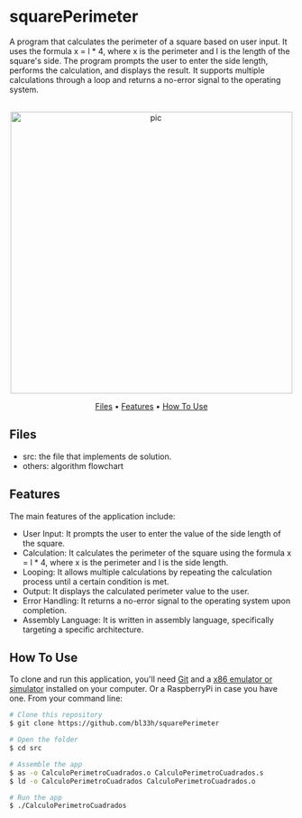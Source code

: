 # squarePerimeter
A program that calculates the perimeter of a square based on user input. It uses the formula x = l * 4, where x is the perimeter and l is the length of the square's side. The program prompts the user to enter the side length, performs the calculation, and displays the result. It supports multiple calculations through a loop and returns a no-error signal to the operating system.

<p align="center">
  <br>
  <img src="https://upload.wikimedia.org/wikipedia/commons/3/3a/Missing_square_edit.gif" alt="pic" width="500">
  <br>
</p>
<p align="center" >
  <a href="#Files">Files</a> •
  <a href="#Features">Features</a> •
  <a href="#how-to-use">How To Use</a> 
</p>

## Files
- src: the file that implements de solution.
- others: algorithm flowchart

## Features
The main features of the application include:
- User Input: It prompts the user to enter the value of the side length of the square.
- Calculation: It calculates the perimeter of the square using the formula x = l * 4, where x is the perimeter and l is the side length.
- Looping: It allows multiple calculations by repeating the calculation process until a certain condition is met.
- Output: It displays the calculated perimeter value to the user.
- Error Handling: It returns a no-error signal to the operating system upon completion.
- Assembly Language: It is written in assembly language, specifically targeting a specific architecture.

## How To Use
To clone and run this application, you'll need [Git](https://git-scm.com) and a [x86 emulator or simulator](https://www.qemu.org/) installed on your computer. Or a RaspberryPi in case you have one. From your command line:

```bash
# Clone this repository
$ git clone https://github.com/bl33h/squarePerimeter

# Open the folder
$ cd src

# Assemble the app
$ as -o CalculoPerimetroCuadrados.o CalculoPerimetroCuadrados.s
$ ld -o CalculoPerimetroCuadrados CalculoPerimetroCuadrados.o

# Run the app
$ ./CalculoPerimetroCuadrados
```
